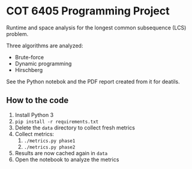 # COT 6405 Programming Project

Runtime and space analysis for the longest common subsequence (LCS) problem.

Three algorithms are analyzed:

- Brute-force
- Dynamic programming
- Hirschberg

See the Python notebok and the PDF report created from it for deatils.

## How to the code

1. Install Python 3
1. `pip install -r requirements.txt`
1. Delete the `data` directory to collect fresh metrics
1. Collect metrics:
    1. `./metrics.py phase1`
    1. `./metrics.py phase2`
1. Results are now cached again in `data`
1. Open the notebook to analyze the metrics
